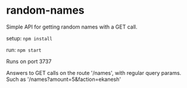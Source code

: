 # random-names
Simple API for getting random names with a GET call.

setup:
``npm install``

run:
``npm start``

Runs on port 3737

Answers to GET calls on the route '/names', with regular query params. Such as '/names?amount=5&faction=ekanesh'

